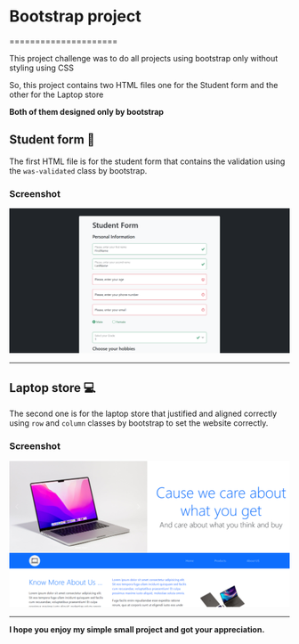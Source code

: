 # Bootstrap project  
=====================

This project challenge was to do all projects using bootstrap only without styling using CSS  
  
So, this project contains two HTML files one for the Student form and the other for the Laptop store  
  
**Both of them designed only by bootstrap**

## Student form :memo:
  
The first HTML file is for the student form that contains the validation using the `was-validated` class by bootstrap.
  
### Screenshot
  
![Student form image!](/screenshots/Student-form-screenshot.png)
  
  
---------------	
  
## Laptop store :computer:
  
The second one is for the laptop store that justified and aligned correctly using `row` and `column` classes by bootstrap to set the website correctly.
  
### Screenshot
  
![Student form image!](/screenshots/Laptop-store-screenshot.png)
  
  
---------------	
  
**I hope you enjoy my simple small project and got your appreciation.**